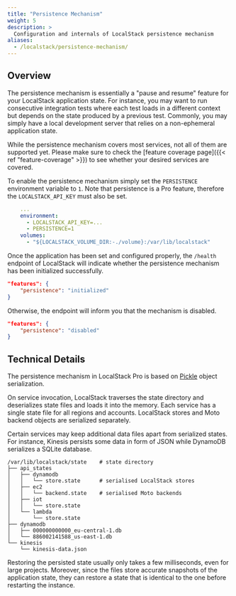 ```yaml
---
title: "Persistence Mechanism"
weight: 5
description: >
  Configuration and internals of LocalStack persistence mechanism
aliases:
  - /localstack/persistence-mechanism/
---
```


## Overview

The persistence mechanism is essentially a "pause and resume" feature for your LocalStack application state.
For instance, you may want to run consecutive integration tests where each test loads in a different context but depends on the state produced by a previous test.
Commonly, you may simply have a local development server that relies on a non-ephemeral application state.

While the persistence mechanism covers most services, not all of them are supported yet.
Please make sure to check the [feature coverage page]({{< ref "feature-coverage" >}}) to see whether your desired services are covered.

To enable the persistence mechanism simply set the `PERSISTENCE` environment variable to `1`.
Note that persistence is a Pro feature, therefore the `LOCALSTACK_API_KEY` must also be set.
 
```yaml
    ...
    environment:
      - LOCALSTACK_API_KEY=...
      - PERSISTENCE=1
    volumes:
      - "${LOCALSTACK_VOLUME_DIR:-./volume}:/var/lib/localstack"
```

Once the application has been set and configured properly, the `/health` endpoint of LocalStack will indicate whether the persistence mechanism has been initialized successfully.
```json
"features": {
    "persistence": "initialized"
}
```

Otherwise, the endpoint will inform you that the mechanism is disabled.

```json
"features": {
    "persistence": "disabled"
}
```

## Technical Details

The persistence mechanism in LocalStack Pro is based on [Pickle][pickle] object serialization.

On service invocation, LocalStack traverses the state directory and deserializes state files and loads it into the memory.
Each service has a single state file for all regions and accounts.
LocalStack stores and Moto backend objects are serialized separately.

Certain services may keep additional data files apart from serialized states.
For instance, Kinesis persists some data in form of JSON while DynamoDB serializes a SQLite database.

```
/var/lib/localstack/state    # state directory
├── api_states
│   ├── dynamodb
│   │   └── store.state      # serialised LocalStack stores
│   ├── ec2
│   │   └── backend.state    # serialised Moto backends
│   ├── iot
│   │   └── store.state
│   └── lambda
│       └── store.state
├── dynamodb
│   ├── 000000000000_eu-central-1.db
│   └── 886002141588_us-east-1.db
└── kinesis
    └── kinesis-data.json
```

Restoring the persisted state usually only takes a few milliseconds, even for large projects.
Moreover, since the files store accurate snapshots of the application state, they can restore a state that is identical to the one before restarting the instance.

[pickle]: https://docs.python.org/3/library/pickle.html
